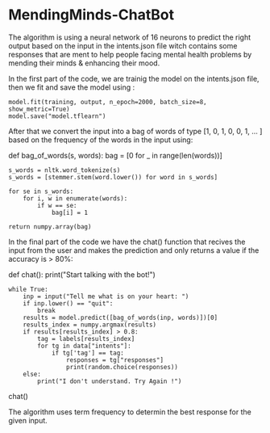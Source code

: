 # MendingMinds-ChatBot
The algorithm is using a neural network of 16 neurons to predict the right output based on the input in the intents.json file witch contains some responses that are ment to help people facing mental health problems by mending their minds & enhancing their mood.

In the first part of the code, we are trainig the model on the intents.json file, then we fit and save the model using :
```
model.fit(training, output, n_epoch=2000, batch_size=8, show_metric=True)
model.save("model.tflearn")
```
After that we convert the input into a bag of words of type [1, 0, 1, 0, 0, 1, ... ] based on the frequency of the words in the input using:

def bag_of_words(s, words): bag = [0 for _ in range(len(words))]
```
s_words = nltk.word_tokenize(s)
s_words = [stemmer.stem(word.lower()) for word in s_words]

for se in s_words:
    for i, w in enumerate(words):
        if w == se:
            bag[i] = 1

return numpy.array(bag)
```
In the final part of the code we have the chat() function that recives the input from the user and makes the prediction and only returns a value if the accuracy is > 80%:

def chat(): print("Start talking with the bot!")
```
while True:
    inp = input("Tell me what is on your heart: ")
    if inp.lower() == "quit":
        break
    results = model.predict([bag_of_words(inp, words)])[0]
    results_index = numpy.argmax(results)
    if results[results_index] > 0.8:
        tag = labels[results_index]
        for tg in data["intents"]:
            if tg['tag'] == tag:
                responses = tg["responses"]
                print(random.choice(responses))
    else:
        print("I don't understand. Try Again !")
  ```

chat()

The algorithm uses term frequency to determin the best response for the given input.


